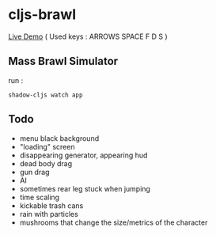 # cljs-brawl

[Live Demo](https://milgra.github.io/cljs-brawl/index.html) ( Used keys : ARROWS SPACE F D S )

## Mass Brawl Simulator

run :

```shadow-cljs watch app```

## Todo

* menu black background
* "loading" screen
* disappearing generator, appearing hud
* dead body drag
* gun drag
* AI
* sometimes rear leg stuck when jumping
* time scaling
* kickable trash cans
* rain with particles
* mushrooms that change the size/metrics of the character
